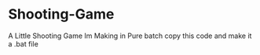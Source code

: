 # Shooting-Game
A Little Shooting Game Im Making in Pure batch copy this code and make it a .bat file
